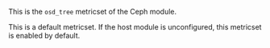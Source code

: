 This is the `osd_tree` metricset of the Ceph module.

This is a default metricset. If the host module is unconfigured, this metricset is enabled by default.
